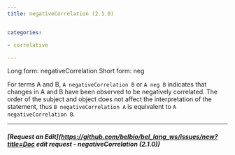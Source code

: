 ```yaml
---
title: negativeCorrelation (2.1.0)


categories:

- correlative

---
```

<!-- COMPUTER GENERATED PAGE!!! DO NOT EDIT DIRECTLY  -->
<!--    must be changed in scripts/templates.py which is processed by scripts/update_refs.py -->

Long form: negativeCorrelation
Short form: neg

For terms A and B, `A negativeCorrelation B` or `A neg B` indicates that changes in A and B have been observed to be negatively correlated. The order of the subject and object does not affect the interpretation of the statement, thus `B negativeCorrelation A` is equivalent to `A negativeCorrelation B`.

---
##### [Request an Edit](https://github.com/belbio/bel_lang_ws/issues/new?title=Doc edit request - negativeCorrelation (2.1.0))